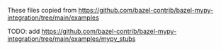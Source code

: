 These files copied from https://github.com/bazel-contrib/bazel-mypy-integration/tree/main/examples

TODO: add https://github.com/bazel-contrib/bazel-mypy-integration/tree/main/examples/mypy_stubs
